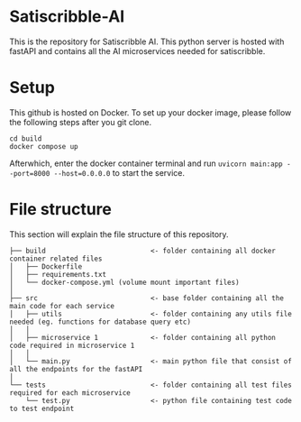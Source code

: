 # Satiscribble-AI
This is the repository for Satiscribble AI. This python server is hosted with fastAPI and contains all the AI microservices needed for satiscribble.

# Setup
This github is hosted on Docker. To set up your docker image, please follow the following steps after you git clone.
```
cd build
docker compose up
```
Afterwhich, enter the docker container terminal and run `uvicorn main:app --port=8000 --host=0.0.0.0` to start the service.

# File structure
This section will explain the file structure of this repository.

```
├── build                          <- folder containing all docker container related files
│   ├── Dockerfile
│   ├── requirements.txt
│   └── docker-compose.yml (volume mount important files)
│
├── src                            <- base folder containing all the main code for each service
│   ├── utils                      <- folder containing any utils file needed (eg. functions for database query etc)
│   │
│   ├── microservice 1             <- folder containing all python code required in microservice 1
│   │
│   └── main.py                    <- main python file that consist of all the endpoints for the fastAPI
│
└── tests                          <- folder containing all test files required for each microservice
    └── test.py                    <- python file containing test code to test endpoint
```





